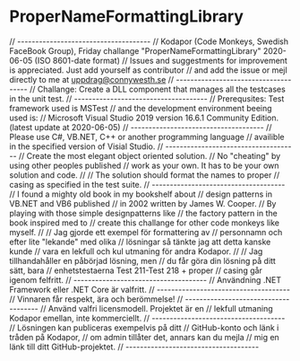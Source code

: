 # ProperNameFormattingLibrary

// -------------------------------------
// Kodapor (Code Monkeys, Swedish FaceBook Group), Friday challange "ProperNameFormattingLibrary" 2020-06-05 (ISO 8601-date format)
// Issues and suggestments for improvement is appreciated. Just add yourself as contributor 
// and add the issue or mejl directly to me at uppdrag@connywesth.se
// -------------------------------------
// Challange: Create a DLL component that manages all the testcases in the unit test.
// -------------------------------------
// Prerequsites: Test framework used is MSTest 
// and the development environment beeing used is: 
// Microsoft Visual Studio 2019 version 16.6.1 Community Edition. (latest update at 2020-06-05)
// -------------------------------------
// Please use C#, VB.NET, C++ or another programming language 
// availible in the specified version of Visial Studio.
// -------------------------------------
// Create the most elegant object oriented solution.
// No "cheating" by using other peoples published 
// work as your own. It has to be your own solution and code.
// 
// The solution should format the names to proper 
// casing as specified in the test suite.
// -------------------------------------
// I found a mighty old book in my bookshelf about 
// design patterns in VB.NET and VB6 published 
// in 2002  written by James W. Cooper.
// By playing with those simple designpatterns like 
// the factory pattern in the book inspired med to 
// create this challange for other code monkeys like myself.
//
// Jag gjorde ett exempel för formattering av 
// personnamn och efter lite "lekande" med olika 
// lösningar så tänkte jag att detta kanske kunde 
// vara en lekfull och kul utmaning för andra Kodapor.
// 
// Jag tillhandahåller en påbörjad lösning, men 
// du får göra din lösning på ditt sätt, bara 
// enhetstestaerna Test 211-Test 218 + proper 
// casing går igenom felfritt.
// -------------------------------------
// Användning .NET Framework eller .NET Core är valfritt.
// -------------------------------------
// Vinnaren får respekt, ära och berömmelse!
// -------------------------------------
// Använd valfri licensmodell. Projektet är en 
// lekfull utmaning Kodapor emellan, inte kommerciellt.
// -------------------------------------
// Lösningen kan publiceras exempelvis på ditt 
// GitHub-konto och länk i tråden på Kodapor, 
// om admin tillåter det, annars kan du mejla 
// mig en länk till ditt GitHub-projektet.
// -------------------------------------
